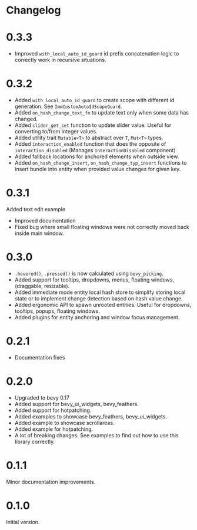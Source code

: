 # Changelog

# 0.3.3

* Improved `with_local_auto_id_guard` id prefix concatenation logic to correctly work in recursive situations.

# 0.3.2

* Added `with_local_auto_id_guard` to create scope with different id generation. See `ImmCustomAutoIdScopeGuard`.
* Added `on_hash_change_text_fn` to update text only when some data has changed.
* Added `slider_get_set` function to update slider value. Useful for converting to/from integer values.
* Added utility trait `Mutable<T>` to abstract over `T`, `Mut<T>` types.
* Added `interaction_enabled` function that does the opposite of `interaction_disabled` (Manages `InteractionDisabled` component)
* Added fallback locations for anchored elements when outside view.
* Added `on_hash_change_insert`, `on_hash_change_typ_insert` functions to insert bundle into entity when provided value changes for given key.

# 0.3.1

Added text edit example

* Improved documentation
* Fixed bug where small floating windows were not correctly moved back inside main window.

# 0.3.0

* `.hovered()`, `.pressed()` is now calculated using `bevy_picking`.
* Added support for tooltips, dropdowns, menus, floating windows, (draggable, resizable).
* Added immediate mode entity local hash store to simplify storing local state 
  or to implement change detection based on hash value change.
* Added ergonomic API to spawn unrooted entities. Useful for dropdowns, tooltips, popups, floating windows.
* Added plugins for entity anchoring and window focus management.

# 0.2.1

* Documentation fixes

# 0.2.0

* Upgraded to bevy 0.17
* Added support for bevy_ui_widgets, bevy_feathers.
* Added support for hotpatching.
* Added examples to showcase bevy_feathers, bevy_ui_widgets.
* Added example to showcase scrollareas.
* Added example for hotpatching.
* A lot of breaking changes. See examples to find out how to use this library correctly. 

# 0.1.1

Minor documentation improvements.

# 0.1.0

Initial version.
